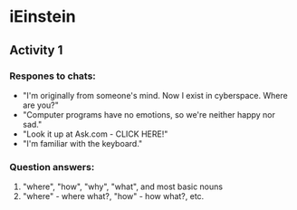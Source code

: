 # iEinstein

## Activity 1

### Respones to chats:
- "I'm originally from someone's mind. Now I exist in cyberspace. Where are you?"
- "Computer programs have no emotions, so we're neither happy nor sad."
- "Look it up at Ask.com - CLICK HERE!"
- "I'm familiar with the keyboard."

### Question answers:
1. "where", "how", "why", "what", and most basic nouns
2. "where" - where what?, "how" - how what?, etc.